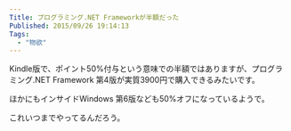 ```yaml
---
Title: プログラミング.NET Frameworkが半額だった
Published: 2015/09/26 19:14:13
Tags:
  - "物欲"
---
```

Kindle版で、ポイント50%付与という意味での半額ではありますが、プログラミング.NET Framework 第4版が実質3900円で購入できるみたいです。  

<?# AmazonAffiliate B00M90AN4C /?>

ほかにもインサイドWindows 第6版なども50%オフになっているようで。

<?# AmazonAffiliate B00KWZNAYG /?>

<?# AmazonAffiliate B00KWZNF9Q /?>

これいつまでやってるんだろう。